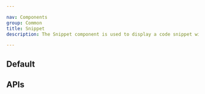 ```yaml
---

nav: Components
group: Common
title: Snippet
description: The Snippet component is used to display a code snippet with syntax highlighting. It can be customized with a symbol before the content and a language for syntax highlighting. The component is also copyable with a CopyButton included by default.

---
```


## Default

<code src="./demos/index.tsx" nopadding></code>

## APIs

<API></API>
